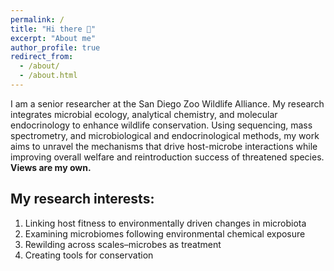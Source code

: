 ```yaml
---
permalink: /
title: "Hi there 👋"
excerpt: "About me"
author_profile: true
redirect_from: 
  - /about/
  - /about.html
---
```


I am a senior researcher at the San Diego Zoo Wildlife Alliance. My research integrates microbial ecology, analytical chemistry, and molecular endocrinology to enhance wildlife conservation. Using sequencing, mass spectrometry, and microbiological and endocrinological methods, my work aims to unravel the mechanisms that drive host-microbe interactions while improving overall welfare and reintroduction success of threatened species. <b>Views are my own. </b>

My research interests:
------
1. Linking host fitness to environmentally driven changes in microbiota
2. Examining microbiomes following environmental chemical exposure
3. Rewilding across scales–microbes as treatment
4. Creating tools for conservation
